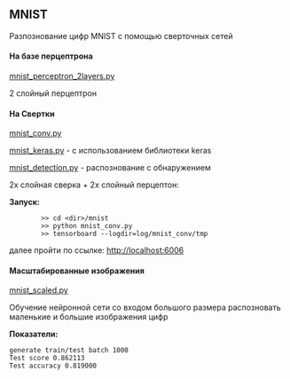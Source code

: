 ## MNIST

Разпознование цифр MNIST с помощью сверточных сетей 

#### На базе перцептрона 
[mnist_perceptron_2layers.py](mnist_perceptron_2layers.py)   

2 слойный перцептрон  

#### На Свертки  
[mnist_conv.py](mnist_conv.py)

[mnist_keras.py](mnist_keras.py) - с использованием библиотеки keras

[mnist_detection.py](mnist_detection.py) - распознование с обнаружением

2х слойная сверка + 2х слойный перцептон:
   
  <b>Запуск:</b>
     
            >> cd <dir>/mnist
            >> python mnist_conv.py
            >> tensorboard --logdir=log/mnist_conv/tmp 
        
   далее пройти по ссылке: [http://localhost:6006](http://localhost:6006)
          
#### Масштабированные изображения

[mnist_scaled.py](mnist_scaled.py) 

Обучение нейронной сети со входом большого размера распозновать маленькие и большие изображения цифр

<b>Показатели:</b>
    
    generate train/test batch 1000 
    Test score 0.862113 
    Test accuracy 0.819000 


 

